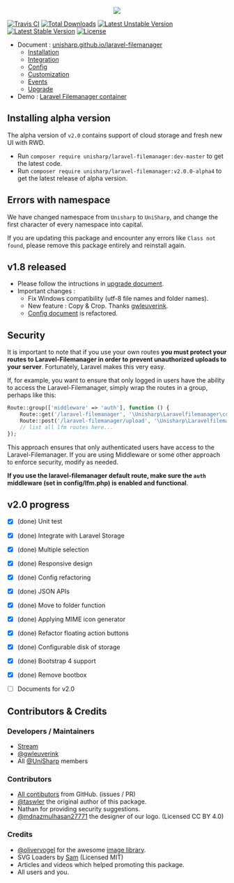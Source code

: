 <p align="center"><img src="https://unisharp.github.io/laravel-filemanager/images/logo_type_1.png"></p>

[![Travis CI](https://img.shields.io/travis/UniSharp/laravel-filemanager.svg)](https://travis-ci.org/UniSharp/laravel-filemanager)
[![Total Downloads](https://poser.pugx.org/unisharp/laravel-filemanager/downloads)](https://packagist.org/packages/unisharp/laravel-filemanager)
[![Latest Unstable Version](https://img.shields.io/badge/unstable-v2.0.0--alpha4-orange.svg)](https://packagist.org/packages/unisharp/laravel-filemanager)
[![Latest Stable Version](https://poser.pugx.org/unisharp/laravel-filemanager/v/stable)](https://packagist.org/packages/unisharp/laravel-filemanager)
[![License](https://poser.pugx.org/unisharp/laravel-filemanager/license)](https://packagist.org/packages/unisharp/laravel-filemanager)

 * Document : [unisharp.github.io/laravel-filemanager](http://unisharp.github.io/laravel-filemanager/)
   * [Installation](http://unisharp.github.io/laravel-filemanager/installation)
   * [Integration](http://unisharp.github.io/laravel-filemanager/integration)
   * [Config](http://unisharp.github.io/laravel-filemanager/config)
   * [Customization](http://unisharp.github.io/laravel-filemanager/customization)
   * [Events](http://unisharp.github.io/laravel-filemanager/events)
   * [Upgrade](http://unisharp.github.io/laravel-filemanager/upgrade)
 * Demo : [Laravel Filemanager container](https://github.com/UniSharp/laravel-filemanager-example-5.3)

## Installing alpha version
The alpha version of `v2.0` contains support of cloud storage and fresh new UI with RWD.

 * Run `composer require unisharp/laravel-filemanager:dev-master` to get the latest code.
 * Run `composer require unisharp/laravel-filemanager:v2.0.0-alpha4` to get the latest release of alpha version.

## Errors with namespace
We have changed namespace from `Unisharp` to `UniSharp`, and change the first character of every namespace into capital.

If you are updating this package and encounter any errors like `Class not found`, please remove this package entirely and reinstall again.

## v1.8 released
 * Please follow the intructions in [upgrade document](https://unisharp.github.io/laravel-filemanager/upgrade).
 * Important changes :
   * Fix Windows compatibility (utf-8 file names and folder names).
   * New feature : Copy & Crop. Thanks [gwleuverink](https://github.com/gwleuverink).
   * [Config document](https://unisharp.github.io/laravel-filemanager/config) is refactored.

## Security

It is important to note that if you use your own routes **you must protect your routes to Laravel-Filemanager in order to prevent unauthorized uploads to your server**. Fortunately, Laravel makes this very easy.

If, for example, you want to ensure that only logged in users have the ability to access the Laravel-Filemanager, simply wrap the routes in a group, perhaps like this:

```php
Route::group(['middleware' => 'auth'], function () {
    Route::get('/laravel-filemanager', '\Unisharp\Laravelfilemanager\controllers\LfmController@show');
    Route::post('/laravel-filemanager/upload', '\Unisharp\Laravelfilemanager\controllers\UploadController@upload');
    // list all lfm routes here...
});
```

This approach ensures that only authenticated users have access to the Laravel-Filemanager. If you are using Middleware or some other approach to enforce security, modify as needed.

**If you use the laravel-filemanager default route, make sure the `auth` middleware (set in config/lfm.php) is enabled and functional**.

## v2.0 progress
* [x] (done) Unit test
* [x] (done) Integrate with Laravel Storage
* [x] (done) Multiple selection
* [x] (done) Responsive design
* [x] (done) Config refactoring
* [x] (done) JSON APIs
* [x] (done) Move to folder function
* [x] (done) Applying MIME icon generator
* [x] (done) Refactor floating action buttons
* [x] (done) Configurable disk of storage
* [x] (done) Bootstrap 4 support
* [x] (done) Remove bootbox
* [ ] Documents for v2.0


## Contributors & Credits

### Developers / Maintainers

 * [Stream](https://github.com/g0110280)
 * [@gwleuverink](https://github.com/gwleuverink)
 * All [@UniSharp](https://github.com/UniSharp) members

### Contributors

 * [All contibutors](https://github.com/UniSharp/laravel-filemanager/graphs/contributors) from GitHub. (issues / PR)
 * [@taswler](https://github.com/tsawler) the original author of this package.
 * Nathan for providing security suggestions.
 * [@mdnazmulhasan27771](https://github.com/mdnazmulhasan27771) the designer of our logo. (Licensed CC BY 4.0)

### Credits

 * [@olivervogel](https://github.com/olivervogel) for the awesome [image library](https://github.com/Intervention/image).
 * SVG Loaders by [Sam](http://samherbert.net/svg-loaders/) (Licensed MIT)
 * Articles and videos which helped promoting this package.
 * All users and you.


